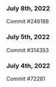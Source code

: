 ### July 8th, 2022

Commit #246188

### July 5th, 2022

Commit #314353


### July 4th, 2022

Commit #72281
